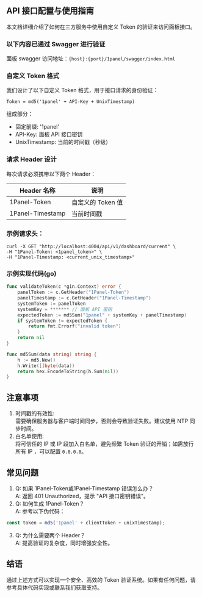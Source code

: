 ## API 接口配置与使用指南

本文档详细介绍了如何在三方服务中使用自定义 Token 的验证来访问面板接口。

### 以下内容已通过 Swagger 进行验证
面板 swagger 访问地址：`{host}:{port}/1panel/swagger/index.html`

### 自定义 Token 格式

我们设计了以下自定义 Token 格式，用于接口请求的身份验证：

```text
Token = md5('1panel' + API-Key + UnixTimestamp)
```
组成部分：

- 固定前缀: '1panel'
- API-Key: 面板 API 接口密钥
- UnixTimestamp: 当前的时间戳（秒级）

### 请求 Header 设计

每次请求必须携带以下两个 Header：

| Header 名称        | 说明              |
|------------------|--------------------|
| 1Panel-Token     | 自定义的 Token 值    |
| 1Panel-Timestamp | 当前时间戳           |

### 示例请求头：
```shell
curl -X GET "http://localhost:4004/api/v1/dashboard/current" \
-H "1Panel-Token: <1panel_token>" \
-H "1Panel-Timestamp: <current_unix_timestamp>"
```

### 示例实现代码(go)

```go
func validateToken(c *gin.Context) error {
    panelToken := c.GetHeader("1Panel-Token")
    panelTimestamp := c.GetHeader("1Panel-Timestamp")
    systemToken := panelToken
    systemKey = ******* // 面板 API 密钥
    expectedToken := md5Sum("1panel" + systemKey + panelTimestamp)
    if systemToken != expectedToken {
        return fmt.Errorf("invalid token")
    }
    return nil
}

func md5Sum(data string) string {
    h := md5.New()
    h.Write([]byte(data))
    return hex.EncodeToString(h.Sum(nil))
}
```

## 注意事项

1.	时间戳的有效性:   
需要确保服务器与客户端时间同步，否则会导致验证失败。建议使用 NTP 同步时间。
2.	白名单使用:  
将可信任的 IP 或 IP 段加入白名单，避免频繁 Token 验证的开销；如需放行所有 IP ，可以配置 `0.0.0.0`。

## 常见问题

1.	Q: 如果 1Panel-Token或1Panel-Timestamp 错误怎么办？  
    A: 返回 401 Unauthorized，提示 "API 接口密钥错误"。  
2.	Q: 如何生成 1Panel-Token？  
    A: 参考以下伪代码：
```javascript
const token = md5('1panel' + clientToken + unixTimestamp);
```
3. Q: 为什么需要两个 Header？  
   A: 提高验证的复杂度，同时增强安全性。


## 结语

通过上述方式可以实现一个安全、高效的 Token 验证系统。如果有任何问题，请参考具体代码实现或联系我们获取支持。